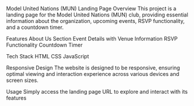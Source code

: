 Model United Nations (MUN) Landing Page
Overview
This project is a landing page for the Model United Nations (MUN) club, providing essential information about the organization, upcoming events, RSVP functionality, and a countdown timer.

Features
About Us Section
Event Details with Venue Information
RSVP Functionality
Countdown Timer

Tech Stack
HTML
CSS
JavaScript

Responsive Design
The website is designed to be responsive, ensuring optimal viewing and interaction experience across various devices and screen sizes.

Usage
Simply access the landing page URL to explore and interact with its features
